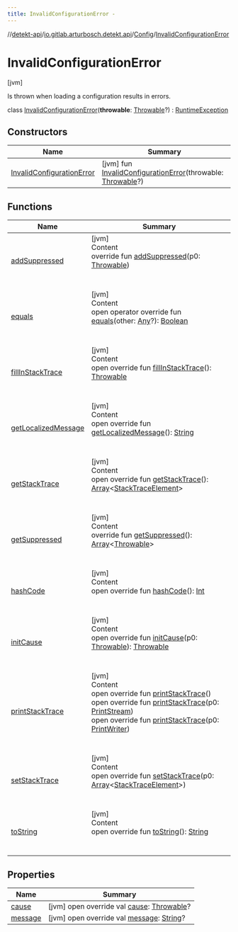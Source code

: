 ```yaml
---
title: InvalidConfigurationError -
---
```

//[detekt-api](../../../index.md)/[io.gitlab.arturbosch.detekt.api](../../index.md)/[Config](../index.md)/[InvalidConfigurationError](index.md)



# InvalidConfigurationError  
 [jvm] 

Is thrown when loading a configuration results in errors.

class [InvalidConfigurationError](index.md)(**throwable**: [Throwable](https://kotlinlang.org/api/latest/jvm/stdlib/kotlin/-throwable/index.html)?) : [RuntimeException](https://docs.oracle.com/javase/8/docs/api/java/lang/RuntimeException.html)   


## Constructors  
  
|  Name|  Summary| 
|---|---|
| [InvalidConfigurationError](-invalid-configuration-error.md)|  [jvm] fun [InvalidConfigurationError](-invalid-configuration-error.md)(throwable: [Throwable](https://kotlinlang.org/api/latest/jvm/stdlib/kotlin/-throwable/index.html)?)   <br>


## Functions  
  
|  Name|  Summary| 
|---|---|
| [addSuppressed](https://kotlinlang.org/api/latest/jvm/stdlib/kotlin/-throwable/add-suppressed.html)| [jvm]  <br>Content  <br>override fun [addSuppressed](https://kotlinlang.org/api/latest/jvm/stdlib/kotlin/-throwable/add-suppressed.html)(p0: [Throwable](https://kotlinlang.org/api/latest/jvm/stdlib/kotlin/-throwable/index.html))  <br><br><br>
| [equals](https://kotlinlang.org/api/latest/jvm/stdlib/kotlin/-any/equals.html)| [jvm]  <br>Content  <br>open operator override fun [equals](https://kotlinlang.org/api/latest/jvm/stdlib/kotlin/-any/equals.html)(other: [Any](https://kotlinlang.org/api/latest/jvm/stdlib/kotlin/-any/index.html)?): [Boolean](https://kotlinlang.org/api/latest/jvm/stdlib/kotlin/-boolean/index.html)  <br><br><br>
| [fillInStackTrace](https://kotlinlang.org/api/latest/jvm/stdlib/kotlin/-throwable/fill-in-stack-trace.html)| [jvm]  <br>Content  <br>open override fun [fillInStackTrace](https://kotlinlang.org/api/latest/jvm/stdlib/kotlin/-throwable/fill-in-stack-trace.html)(): [Throwable](https://kotlinlang.org/api/latest/jvm/stdlib/kotlin/-throwable/index.html)  <br><br><br>
| [getLocalizedMessage](https://kotlinlang.org/api/latest/jvm/stdlib/kotlin/-throwable/get-localized-message.html)| [jvm]  <br>Content  <br>open override fun [getLocalizedMessage](https://kotlinlang.org/api/latest/jvm/stdlib/kotlin/-throwable/get-localized-message.html)(): [String](https://kotlinlang.org/api/latest/jvm/stdlib/kotlin/-string/index.html)  <br><br><br>
| [getStackTrace](https://kotlinlang.org/api/latest/jvm/stdlib/kotlin/-throwable/get-stack-trace.html)| [jvm]  <br>Content  <br>open override fun [getStackTrace](https://kotlinlang.org/api/latest/jvm/stdlib/kotlin/-throwable/get-stack-trace.html)(): [Array](https://kotlinlang.org/api/latest/jvm/stdlib/kotlin/-array/index.html)<[StackTraceElement](https://docs.oracle.com/javase/8/docs/api/java/lang/StackTraceElement.html)>  <br><br><br>
| [getSuppressed](https://kotlinlang.org/api/latest/jvm/stdlib/kotlin/-throwable/get-suppressed.html)| [jvm]  <br>Content  <br>override fun [getSuppressed](https://kotlinlang.org/api/latest/jvm/stdlib/kotlin/-throwable/get-suppressed.html)(): [Array](https://kotlinlang.org/api/latest/jvm/stdlib/kotlin/-array/index.html)<[Throwable](https://kotlinlang.org/api/latest/jvm/stdlib/kotlin/-throwable/index.html)>  <br><br><br>
| [hashCode](https://kotlinlang.org/api/latest/jvm/stdlib/kotlin/-any/hash-code.html)| [jvm]  <br>Content  <br>open override fun [hashCode](https://kotlinlang.org/api/latest/jvm/stdlib/kotlin/-any/hash-code.html)(): [Int](https://kotlinlang.org/api/latest/jvm/stdlib/kotlin/-int/index.html)  <br><br><br>
| [initCause](https://kotlinlang.org/api/latest/jvm/stdlib/kotlin/-throwable/init-cause.html)| [jvm]  <br>Content  <br>open override fun [initCause](https://kotlinlang.org/api/latest/jvm/stdlib/kotlin/-throwable/init-cause.html)(p0: [Throwable](https://kotlinlang.org/api/latest/jvm/stdlib/kotlin/-throwable/index.html)): [Throwable](https://kotlinlang.org/api/latest/jvm/stdlib/kotlin/-throwable/index.html)  <br><br><br>
| [printStackTrace](https://kotlinlang.org/api/latest/jvm/stdlib/kotlin/-throwable/print-stack-trace.html)| [jvm]  <br>Content  <br>open override fun [printStackTrace](https://kotlinlang.org/api/latest/jvm/stdlib/kotlin/-throwable/print-stack-trace.html)()  <br>open override fun [printStackTrace](https://kotlinlang.org/api/latest/jvm/stdlib/kotlin/-throwable/print-stack-trace.html)(p0: [PrintStream](https://docs.oracle.com/javase/8/docs/api/java/io/PrintStream.html))  <br>open override fun [printStackTrace](https://kotlinlang.org/api/latest/jvm/stdlib/kotlin/-throwable/print-stack-trace.html)(p0: [PrintWriter](https://docs.oracle.com/javase/8/docs/api/java/io/PrintWriter.html))  <br><br><br>
| [setStackTrace](https://kotlinlang.org/api/latest/jvm/stdlib/kotlin/-throwable/set-stack-trace.html)| [jvm]  <br>Content  <br>open override fun [setStackTrace](https://kotlinlang.org/api/latest/jvm/stdlib/kotlin/-throwable/set-stack-trace.html)(p0: [Array](https://kotlinlang.org/api/latest/jvm/stdlib/kotlin/-array/index.html)<[StackTraceElement](https://docs.oracle.com/javase/8/docs/api/java/lang/StackTraceElement.html)>)  <br><br><br>
| [toString](https://kotlinlang.org/api/latest/jvm/stdlib/kotlin/-any/to-string.html)| [jvm]  <br>Content  <br>open override fun [toString](https://kotlinlang.org/api/latest/jvm/stdlib/kotlin/-any/to-string.html)(): [String](https://kotlinlang.org/api/latest/jvm/stdlib/kotlin/-string/index.html)  <br><br><br>


## Properties  
  
|  Name|  Summary| 
|---|---|
| [cause](index.md#io.gitlab.arturbosch.detekt.api/Config.InvalidConfigurationError/cause/#/PointingToDeclaration/)|  [jvm] open override val [cause](index.md#io.gitlab.arturbosch.detekt.api/Config.InvalidConfigurationError/cause/#/PointingToDeclaration/): [Throwable](https://kotlinlang.org/api/latest/jvm/stdlib/kotlin/-throwable/index.html)?   <br>
| [message](index.md#io.gitlab.arturbosch.detekt.api/Config.InvalidConfigurationError/message/#/PointingToDeclaration/)|  [jvm] open override val [message](index.md#io.gitlab.arturbosch.detekt.api/Config.InvalidConfigurationError/message/#/PointingToDeclaration/): [String](https://kotlinlang.org/api/latest/jvm/stdlib/kotlin/-string/index.html)?   <br>

